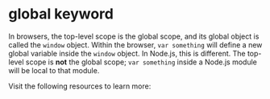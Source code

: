 # global keyword

In browsers, the top-level scope is the global scope, and its global object is called the `window` object. Within the browser, `var something` will define a new global variable inside the `window` object. In Node.js, this is different. The top-level scope is **not** the global scope; `var something` inside a Node.js module will be local to that module.

Visit the following resources to learn more: